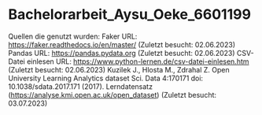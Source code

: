 # Bachelorarbeit_Aysu_Oeke_6601199
Quellen die genutzt wurden:
Faker URL: https://faker.readthedocs.io/en/master/ (Zuletzt besucht: 02.06.2023)
Pandas URL: https://pandas.pydata.org (Zuletzt besucht: 02.06.2023)
CSV-Datei einlesen URL: https://www.python-lernen.de/csv-datei-einlesen.htm (Zuletzt besucht: 02.06.2023)
Kuzilek J., Hlosta M., Zdrahal Z. Open University Learning Analytics dataset Sci. Data 4:170171 doi: 10.1038/sdata.2017.171 (2017). Lerndatensatz (https://analyse.kmi.open.ac.uk/open_dataset)  (Zuletzt besucht: 03.07.2023)
